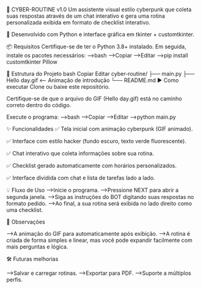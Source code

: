 

🧠 CYBER-ROUTINE v1.0
Um assistente visual estilo cyberpunk que coleta suas respostas através de um chat interativo e gera uma rotina personalizada exibida em formato de checklist interativo.

🚀 Desenvolvido com Python e interface gráfica em tkinter + customtkinter.





📦 Requisitos
Certifique-se de ter o Python 3.8+ instalado. Em seguida, instale os pacotes necessários:
-->bash
-->Copiar
-->Editar
-->pip install customtkinter Pillow





📂 Estrutura do Projeto
bash
Copiar
Editar
cyber-routine/
├── main.py
├── Hello day.gif          <-- Animação de introdução
└── README.md
▶ Como executar
Clone ou baixe este repositório.


Certifique-se de que o arquivo do GIF (Hello day.gif) está no caminho correto dentro do código.


Execute o programa:
-->bash
-->Copiar
-->Editar
-->python main.py



✨ Funcionalidades
✅ Tela inicial com animação cyberpunk (GIF animado).

✅ Interface com estilo hacker (fundo escuro, texto verde fluorescente).

✅ Chat interativo que coleta informações sobre sua rotina.

✅ Checklist gerado automaticamente com horários personalizados.

✅ Interface dividida com chat e lista de tarefas lado a lado.





💡 Fluxo de Uso
-->Inicie o programa.
-->Pressione NEXT para abrir a segunda janela.
-->Siga as instruções do BOT digitando suas respostas no formato pedido.
-->Ao final, a sua rotina será exibida no lado direito como uma checklist.





📌 Observações

-->A animação do GIF para automaticamente após exibição.
-->A rotina é criada de forma simples e linear, mas você pode expandir facilmente com mais perguntas e lógica.





🛠️ Futuras melhorias

-->Salvar e carregar rotinas.
-->Exportar para PDF.
-->Suporte a múltiplos perfis.